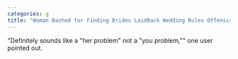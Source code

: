 ```yaml
---
categories: g
title: "Woman Bashed for Finding Brides LaidBack Wedding Rules Offensive"
---
```

"Definitely sounds like a "her problem" not a "you problem,"" one user pointed out.